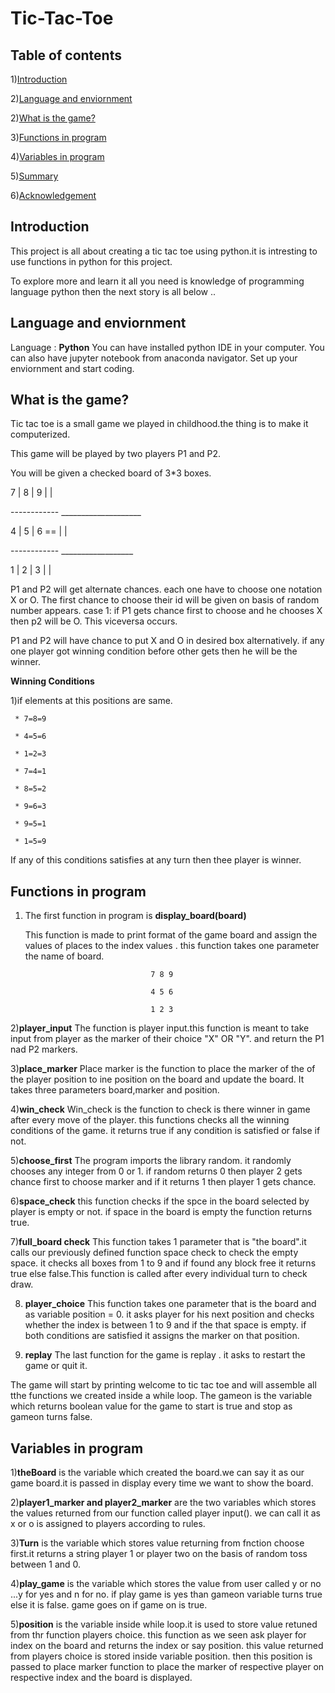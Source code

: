 # Tic-Tac-Toe
## Table of contents
1)[Introduction](#Introduction)

2)[Language and enviornment](#Language-and-enviornment)

2)[What is the game?](#what-is-the-game?)

3)[Functions in program](#Functions-in-program)

4)[Variables in program](#variables-in-program)

5)[Summary](#Summary)

6)[Acknowledgement](#acknowledgement)

## Introduction

This project is all about creating a tic tac toe using python.it is intresting to use functions in python for this project.

To explore more and learn it all you need is knowledge of programming language python then the next story is all below ..

## Language and enviornment

Language : **Python**
 You can have installed python IDE in your computer.
 You can also have jupyter notebook from anaconda navigator.
 Set up your enviornment and start coding.
 
 ## What is the game?
 
 Tic tac toe is a small game we played in childhood.the thing is to make it computerized.
 
 This game will be played by two players P1 and P2.
 
 You will be given a checked board of 3*3 boxes.
 

7 | 8 | 9                                 |      |

------------          ____________________

4 | 5 | 6        ==                       |      |    

------------          __________________

1 | 2 | 3                                 |       |                       
   
   P1 and P2 will get alternate chances.
   each one have to choose one notation X or O. The first chance to choose their id will be given on basis of random number appears.
   case 1: if P1 gets chance first to choose and he chooses X then p2 will be O.
   This viceversa occurs.
   
   P1 and P2 will have chance to put X and O in desired box alternatively.
   if any one player got winning condition before other gets then he will be the winner.
   
   
   **Winning Conditions**
   
   1)if elements at this positions are same.
     
     * 7=8=9
     
     * 4=5=6
     
     * 1=2=3
     
     * 7=4=1
     
     * 8=5=2
     
     * 9=6=3
     
     * 9=5=1
     
     * 1=5=9
     
   If any of this conditions satisfies at any turn then thee player is winner.
   
   ## Functions in program
   
   1) The first function in program is **display_board(board)**
   
       This function is made to print format of the game board and assign the values 
       of places to the index values .
       this function takes one parameter the name of board.
       
                                      7 8 9
       
                                      4 5 6
                                      
                                      1 2 3
                                      
   2)**player_input**
      The function is player input.this function is meant to take input from player as the marker of their choice "X" OR "Y".
      and return the P1 nad P2 markers.
   
   3)**place_marker**
      Place marker is the function to place the marker of the of the player position to ine position on the board and update the board.
       It takes three parameters board,marker and position.
    
    
   4)**win_check**
        Win_check is the function to check is there winner in game after every move of the player.
        this functions checks all the winning conditions of the game.
        it returns true if any condition is satisfied or false if not.
     
   5)**choose_first**
        The program imports the library random.
        it randomly chooses any integer from 0 or 1.
        if random returns 0 then player 2 gets chance first to choose marker and if it returns 1 then player 1 gets chance.
    
    
  6)**space_check**
    this function checks if the spce in the board selected by player is empty or not.
    if space in the board is empty the function returns true.
   
   
  7)**full_board check**
      This function takes 1 parameter that is "the board".it calls our previously defined function space check to check the empty space.
      it checks all boxes from  1 to 9 and if found any block free it returns true else false.This function is called after every individual turn to check draw.
      
      
  8) **player_choice**
      This function takes one parameter that is the board and as variable position = 0.
      it asks player for his next position and checks whether the index is between 1 to 9 and if the that space is empty.
      if both conditions are satisfied it assigns the marker on that position.
     
     
   9) **replay**
     The last function for the game is replay .
     it asks to restart the game or quit it.

      
  The game will start by printing welcome to tic tac toe and will assemble all tthe functions we created inside a while loop.
  The gameon is the variable which returns boolean value for the game to start is true and stop as gameon turns false.
  
  
  
 ## Variables in program
 
 1)**theBoard** is the variable which created the board.we can say it as our game board.it is passed in display every time we want to show the board.

 2)**player1_marker and player2_marker** are the two variables which stores the values returned from our function called player input().
   we can call it as x or o is assigned to players according to rules.
   
 3)**Turn** is the variable which stores value returning from fnction choose first.it returns a string player 1 or player two on the basis of random toss between  1 and  0.

 4)**play_game** is the variable which stores the value from user called y or no ...y for yes and n for no.
   if play game is yes than gameon variable turns true else it is false.
   game goes on if game on is true.
   
 5)**position** is the variable inside while loop.it is  used to store value retuned from thr function players choice.
   this function as we seen ask player for index on the board and returns the index or say position.
   this value returned from players choice is stored inside variable position.
   then this position is passed to place marker function to place the marker of respective player on respective index and the board is displayed.
   
   
